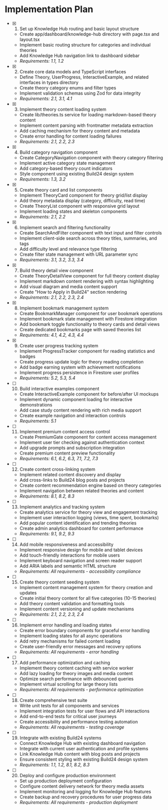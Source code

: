 # Implementation Plan

- [x] 1. Set up Knowledge Hub routing and basic layout structure
  - Create app/dashboard/knowledge-hub directory with page.tsx and layout.tsx
  - Implement basic routing structure for categories and individual theories
  - Add Knowledge Hub navigation link to dashboard sidebar
  - _Requirements: 1.1, 1.2_

- [x] 2. Create core data models and TypeScript interfaces
  - Define Theory, UserProgress, InteractiveExample, and related interfaces in types directory
  - Create theory category enums and filter types
  - Implement validation schemas using Zod for data integrity
  - _Requirements: 2.1, 3.1, 4.1_

- [x] 3. Implement theory content loading system
  - Create lib/theories.ts service for loading markdown-based theory content
  - Implement content parsing with frontmatter metadata extraction
  - Add caching mechanism for theory content and metadata
  - Create error handling for content loading failures
  - _Requirements: 2.1, 2.2, 2.3_

- [x] 4. Build category navigation component
  - Create CategoryNavigation component with theory category filtering
  - Implement active category state management
  - Add category-based theory count indicators
  - Style component using existing Build24 design system
  - _Requirements: 1.3, 3.2_

- [x] 5. Create theory card and list components
  - Implement TheoryCard component for theory grid/list display
  - Add theory metadata display (category, difficulty, read time)
  - Create TheoryList component with responsive grid layout
  - Implement loading states and skeleton components
  - _Requirements: 2.1, 2.2_

- [x] 6. Implement search and filtering functionality
  - Create SearchAndFilter component with text input and filter controls
  - Implement client-side search across theory titles, summaries, and tags
  - Add difficulty level and relevance type filtering
  - Create filter state management with URL parameter sync
  - _Requirements: 3.1, 3.2, 3.3, 3.4_

- [x] 7. Build theory detail view component
  - Create TheoryDetailView component for full theory content display
  - Implement markdown content rendering with syntax highlighting
  - Add visual diagram and media content support
  - Create "How to Apply in Build24" section rendering
  - _Requirements: 2.1, 2.2, 2.3, 2.4_

- [x] 8. Implement bookmark management system
  - Create BookmarkManager component for user bookmark operations
  - Implement bookmark state management with Firestore integration
  - Add bookmark toggle functionality to theory cards and detail views
  - Create dedicated bookmarks page with saved theories list
  - _Requirements: 4.1, 4.2, 4.3, 4.4_

- [x] 9. Create user progress tracking system
  - Implement ProgressTracker component for reading statistics and badges
  - Create progress update logic for theory reading completion
  - Add badge earning system with achievement notifications
  - Implement progress persistence in Firestore user profiles
  - _Requirements: 5.2, 5.3, 5.4_

- [ ] 10. Build interactive examples component
  - Create InteractiveExample component for before/after UI mockups
  - Implement dynamic component loading for interactive demonstrations
  - Add case study content rendering with rich media support
  - Create example navigation and interaction controls
  - _Requirements: 5.1_

- [ ] 11. Implement premium content access control
  - Create PremiumGate component for content access management
  - Implement user tier checking against authentication context
  - Add upgrade prompts and subscription integration
  - Create premium content preview functionality
  - _Requirements: 6.1, 6.2, 6.3, 7.1, 7.2, 7.3_

- [ ] 12. Create content cross-linking system
  - Implement related content discovery and display
  - Add cross-links to Build24 blog posts and projects
  - Create content recommendation engine based on theory categories
  - Implement navigation between related theories and content
  - _Requirements: 8.1, 8.2, 8.3_

- [ ] 13. Implement analytics and tracking system
  - Create analytics service for theory view and engagement tracking
  - Implement user interaction logging (views, time spent, bookmarks)
  - Add popular content identification and trending theories
  - Create admin analytics dashboard for content performance
  - _Requirements: 9.1, 9.2, 9.3_

- [ ] 14. Add mobile responsiveness and accessibility
  - Implement responsive design for mobile and tablet devices
  - Add touch-friendly interactions for mobile users
  - Implement keyboard navigation and screen reader support
  - Add ARIA labels and semantic HTML structure
  - _Requirements: All requirements - accessibility compliance_

- [ ] 15. Create theory content seeding system
  - Implement content management system for theory creation and updates
  - Create initial theory content for all five categories (10-15 theories)
  - Add theory content validation and formatting tools
  - Implement content versioning and update mechanisms
  - _Requirements: 2.1, 2.2, 2.3, 2.4_

- [ ] 16. Implement error handling and loading states
  - Create error boundary components for graceful error handling
  - Implement loading states for all async operations
  - Add retry mechanisms for failed content loading
  - Create user-friendly error messages and recovery options
  - _Requirements: All requirements - error handling_

- [ ] 17. Add performance optimization and caching
  - Implement theory content caching with service worker
  - Add lazy loading for theory images and media content
  - Optimize search performance with debounced queries
  - Implement virtual scrolling for large theory lists
  - _Requirements: All requirements - performance optimization_

- [ ] 18. Create comprehensive test suite
  - Write unit tests for all components and services
  - Implement integration tests for user flows and API interactions
  - Add end-to-end tests for critical user journeys
  - Create accessibility and performance testing automation
  - _Requirements: All requirements - testing coverage_

- [ ] 19. Integrate with existing Build24 systems
  - Connect Knowledge Hub with existing dashboard navigation
  - Integrate with current user authentication and profile systems
  - Link Knowledge Hub content with blog posts and projects
  - Ensure consistent styling with existing Build24 design system
  - _Requirements: 1.1, 1.2, 8.1, 8.2, 8.3_

- [ ] 20. Deploy and configure production environment
  - Set up production deployment configuration
  - Configure content delivery network for theory media assets
  - Implement monitoring and logging for Knowledge Hub features
  - Create backup and recovery procedures for user progress data
  - _Requirements: All requirements - production deployment_
